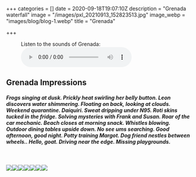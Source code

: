 +++
categories = []
date = 2020-09-18T19:07:10Z
description = "Grenada waterfall"
image = "/images/pxl_20210913_152823513.jpg"
image_webp = "images/blog/blog-1.webp"
title = "Grenada"

+++
<p> <p> <figure> <figcaption>Listen to the sounds of Grenada:</figcaption> <audio controls src="/images/podington-bear-desormais.mp3"> Your browser does not support the <code>audio</code> element. </audio> </figure> <p>

## Grenada Impressions

##### Frogs singing at dusk. Prickly heat swirling her belly button. Leon discovers water shimmering. Floating on back, looking at clouds. Weekend quarantine. Daiquiri. Sweat dripping under N95. Roti skins tucked in the fridge. Solving mysteries with Frank and Susan. Roar of the car mechanic. Beach closes at morning snack. Whistles blowing. Outdoor dining tables upside down. No see ums searching. Good afternoon, good night. Potty training Margot. Dog friend nestles between wheels.. Hello, goat. Driving near the edge. Missing playgrounds.

<br>

![](/images/pxl_20210913_161135358-1.jpg)![](/images/pxl_20210910_211147810.jpg)![](/images/pxl_20210906_150720375.jpg)![](/images/pxl_20210906_135405934.jpg)![](/images/pxl_20210910_211241726-portrait.jpg)![](/images/pxl_20210904_135342697.jpg)![](/images/pxl_20210902_202221529.jpg)
